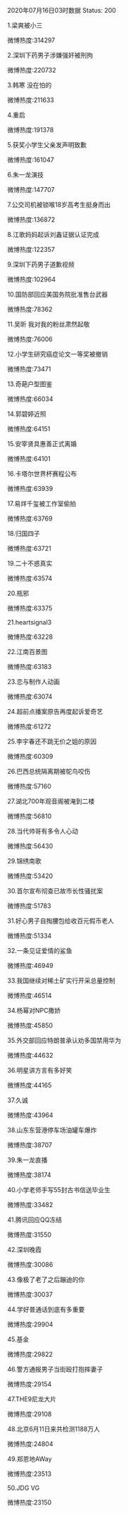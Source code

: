 2020年07月16日03时数据
Status: 200

1.梁爽被小三

微博热度:314297

2.深圳下药男子涉嫌强奸被刑拘

微博热度:220732

3.韩寒 没在怕的

微博热度:211633

4.重启

微博热度:191378

5.获奖小学生父亲发声明致歉

微博热度:161047

6.朱一龙演技

微博热度:147707

7.公交司机被锁喉18岁高考生挺身而出

微博热度:136872

8.江歌妈妈起诉刘鑫证据认证完成

微博热度:122357

9.深圳下药男子道歉视频

微博热度:102964

10.国防部回应美国务院批准售台武器

微博热度:78362

11.吴昕 我对我的粉丝肃然起敬

微博热度:76006

12.小学生研究癌症论文一等奖被撤销

微博热度:73471

13.奇葩户型图鉴

微博热度:66034

14.郭碧婷近照

微博热度:64151

15.安宰贤具惠善正式离婚

微博热度:64101

16.卡塔尔世界杯赛程公布

微博热度:63939

17.易烊千玺被工作室偷拍

微博热度:63769

18.归国四子

微博热度:63721

19.二十不惑真实

微博热度:63574

20.瓶邪

微博热度:63375

21.heartsignal3

微博热度:63228

22.江南百景图

微博热度:63183

23.恋与制作人动画

微博热度:63074

24.超前点播案原告再度起诉爱奇艺

微博热度:61272

25.李宇春还不跳无价之姐的原因

微博热度:60309

26.巴西总统隔离期被鸵鸟咬伤

微博热度:57160

27.湖北700年观音阁被淹到二楼

微博热度:56810

28.当代帅哥有多令人心动

微博热度:56430

29.锦绣南歌

微博热度:53420

30.首尔宣布彻查已故市长性骚扰案

微博热度:51783

31.好心男子自掏腰包给收百元假币老人

微博热度:51334

32.一条见证爱情的鲨鱼

微博热度:46949

33.我国继续对稀土矿实行开采总量控制

微博热度:46514

34.杨幂对NPC撒娇

微博热度:45850

35.外交部回应特朗普承认劝多国禁用华为

微博热度:44632

36.明星讲方言有多好笑

微博热度:44165

37.久诚

微博热度:43964

38.山东东营港停车场油罐车爆炸

微博热度:38707

39.朱一龙直播

微博热度:38174

40.小学老师手写55封古书信送毕业生

微博热度:33482

41.腾讯回应QQ冻结

微博热度:31550

42.深圳晚霞

微博热度:30086

43.像极了老了之后蹦迪的你

微博热度:30037

44.学好普通话到底有多重要

微博热度:29904

45.基金

微博热度:29822

46.警方通报男子当街殴打抱摔妻子

微博热度:29154

47.THE9尼龙大片

微博热度:29108

48.北京6月11日来共检测1188万人

微博热度:24804

49.郑恩地AWay

微博热度:23513

50.JDG VG

微博热度:23150

